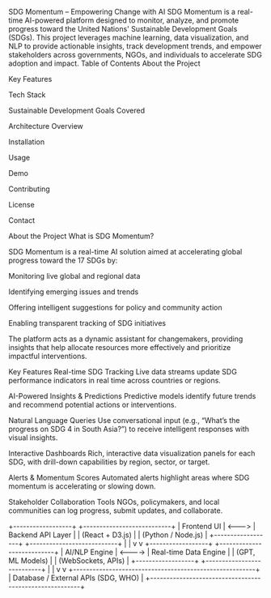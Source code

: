 SDG Momentum – Empowering Change with AI
SDG Momentum is a real-time AI-powered platform designed to monitor, analyze, and promote progress toward the United Nations' Sustainable Development Goals (SDGs). This project leverages machine learning, data visualization, and NLP to provide actionable insights, track development trends, and empower stakeholders across governments, NGOs, and individuals to accelerate SDG adoption and impact.
 Table of Contents
About the Project

Key Features

Tech Stack

Sustainable Development Goals Covered

Architecture Overview

Installation

Usage

Demo

Contributing

License

Contact

 About the Project
What is SDG Momentum?

SDG Momentum is a real-time AI solution aimed at accelerating global progress toward the 17 SDGs by:

Monitoring live global and regional data

Identifying emerging issues and trends

Offering intelligent suggestions for policy and community action

Enabling transparent tracking of SDG initiatives

The platform acts as a dynamic assistant for changemakers, providing insights that help allocate resources more effectively and prioritize impactful interventions.

 Key Features
  Real-time SDG Tracking
Live data streams update SDG performance indicators in real time across countries or regions.

 AI-Powered Insights & Predictions
Predictive models identify future trends and recommend potential actions or interventions.

 Natural Language Queries
Use conversational input (e.g., “What’s the progress on SDG 4 in South Asia?”) to receive intelligent responses with visual insights.

Interactive Dashboards
Rich, interactive data visualization panels for each SDG, with drill-down capabilities by region, sector, or target.

 Alerts & Momentum Scores
Automated alerts highlight areas where SDG momentum is accelerating or slowing down.

 Stakeholder Collaboration Tools
NGOs, policymakers, and local communities can log progress, submit updates, and collaborate.


+------------------+         +---------------------------+
|   Frontend UI    | <--->   |  Backend API Layer       |
| (React + D3.js)  |         | (Python / Node.js)       |
+------------------+         +---------------------------+
         |                             |
         v                             v
+------------------+         +---------------------------+
|  AI/NLP Engine    | <----> |   Real-time Data Engine   |
| (GPT, ML Models)  |        | (WebSockets, APIs)        |
+------------------+         +---------------------------+
         |                             |
         v                             v
+--------------------------------------------------------+
|              Database / External APIs (SDG, WHO)       |
+--------------------------------------------------------+
